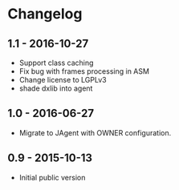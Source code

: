 Changelog
=========

1.1 - 2016-10-27
----------------
* Support class caching
* Fix bug with frames processing in ASM
* Change license to LGPLv3
* shade dxlib into agent

1.0 - 2016-06-27
----------------
* Migrate to JAgent with OWNER configuration.

0.9 - 2015-10-13
----------------
* Initial public version